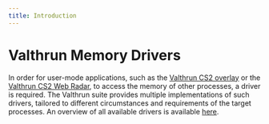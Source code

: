 ```yaml
---
title: Introduction
---
```


# Valthrun Memory Drivers

In order for user-mode applications, such as the [Valthrun CS2 overlay](../../utilities/enhancers/cs2_overlay) or the [Valthrun CS2 Web Radar](../../utilities/enhancers/cs2_radar_standalone), to access the memory of other processes, a driver is required. The Valthrun suite provides multiple implementations of such drivers, tailored to different circumstances and requirements of the target processes. An overview of all available drivers is available [here](../implementation).
